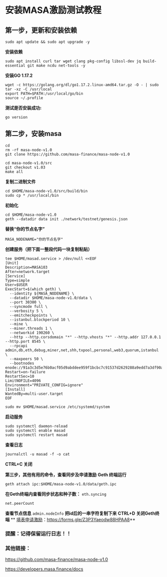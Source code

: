 # 安装MASA激励测试教程
## 第一步，更新和安装依赖
```
sudo apt update && sudo apt upgrade -y
```
**安装依赖**
```
sudo apt install curl tar wget clang pkg-config libssl-dev jq build-essential git make ncdu net-tools -y
```
**安装GO 1.17.2**
```
wget -c https://golang.org/dl/go1.17.2.linux-amd64.tar.gz -O - | sudo tar -xz -C /usr/local
export PATH=$PATH:/usr/local/go/bin
source ~/.profile
```
**测试是否安装成功:**
```
go version
```

## 第二步，安装masa
```
cd 
rm -rf masa-node-v1.0
git clone https://github.com/masa-finance/masa-node-v1.0
```
```
cd masa-node-v1.0/src
git checkout v1.03
make all
```
**复制二进制文件**
```
cd $HOME/masa-node-v1.0/src/build/bin
sudo cp * /usr/local/bin
```
**初始化**
```
cd $HOME/masa-node-v1.0
geth --datadir data init ./network/testnet/genesis.json
```
**替换“你的节点名字”**
```
MASA_NODENAME="你的节点名字"
```
**创建服务（把下面一整段代码一块复制粘贴）**
```
tee $HOME/masad.service > /dev/null <<EOF
[Unit]
Description=MASA103
After=network.target
[Service]
Type=simple
User=$USER
ExecStart=$(which geth) \
  --identity ${MASA_NODENAME} \
  --datadir $HOME/masa-node-v1.0/data \
  --port 30300 \
  --syncmode full \
  --verbosity 5 \
  --emitcheckpoints \
  --istanbul.blockperiod 10 \
  --mine \
  --miner.threads 1 \
  --networkid 190260 \
  --http --http.corsdomain "*" --http.vhosts "*" --http.addr 127.0.0.1 --http.port 8545 \
  --rpcapi admin,db,eth,debug,miner,net,shh,txpool,personal,web3,quorum,istanbul \
  --maxpeers 50 \
  --bootnodes enode://91a3c3d5e76b0acf05d9abddee959f1bcbc7c91537d2629288a9edd7a3df90acaa46ffba0e0e5d49a20598e0960ac458d76eb8fa92a1d64938c0a3a3d60f8be4@54.158.188.182:21000
Restart=on-failure
RestartSec=10
LimitNOFILE=4096
Environment="PRIVATE_CONFIG=ignore"
[Install]
WantedBy=multi-user.target
EOF

sudo mv $HOME/masad.service /etc/systemd/system
```
**启动服务**
```
sudo systemctl daemon-reload
sudo systemctl enable masad
sudo systemctl restart masad 
```
**查看日志**
```
journalctl -u masad -f -o cat
```
**CTRL+C 关闭**

**第三步，其他有用的命令，查看同步及申请激励**
**Geth 终端运行**
```
geth attach ipc:$HOME/masa-node-v1.0/data/geth.ipc
```
**在Geth终端内查看同步状态和种子数：**
```eth.syncing```

```net.peerCount```

**查看节点信息**
```admin.nodeInfo```
**把id后的一串字符复制下来**
**CTRL+D 关闭Geth终端**
** [填表申请激励](https://forms.gle/Z3P3Yaeodw88HPAA8)：https://forms.gle/Z3P3Yaeodw88HPAA8**
### 提醒：记得保留运行日志！！
### 其他链接：
https://github.com/masa-finance/masa-node-v1.0

https://developers.masa.finance/docs


